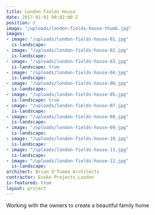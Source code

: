 ```yaml
---
title: London Fields House
date: 2017-01-01 00:02:00 Z
position: 2
image: "/uploads/london-fields-house-thumb.jpg"
images:
- image: "/uploads/london-fields-house-01.jpg"
  is-landscape: 
- image: "/uploads/london-fields-house-02.jpg"
  is-landscape: 
- image: "/uploads/london-fields-house-03.jpg"
  is-landscape: true
- image: "/uploads/london-fields-house-04.jpg"
  is-landscape: 
- image: "/uploads/london-fields-house-06.jpg"
  is-landscape: 
- image: "/uploads/london-fields-house-05.jpg"
  is-landscape: true
- image: "/uploads/london-fields-house-07.jpg"
  is-landscape: 
- image: "/uploads/london-fields-house-08.jpg"
  is-landscape: 
- image: "/uploads/london-fields-house-09.jpg"
  is-landscape: 
- image: "/uploads/london-fields-house-10.jpg"
  is-landscape: 
- image: "/uploads/london-fields-house-11.jpg"
  is-landscape: 
- image: "/uploads/london-fields-house-12.jpg"
  is-landscape: 
architect: Brian O'Tuama Architects
contractor: Evoke Projects London
is-featured: true
layout: project
---
```


Working with the owners to create a beautiful family home